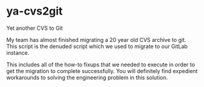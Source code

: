 # ya-cvs2git
Yet another CVS to Git

My team has almost finished migrating a 20 year old CVS archive to git.
This script is the denuded script which we used to migrate to our GitLab instance.

This includes all of the how-to fixups that we needed to execute in order to get the migration to complete successfully.
You will definitely find expedient workarounds to solving the engineering problem in this solution.
